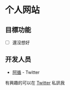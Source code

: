 # 个人网站

## 目標功能
- [ ] 還沒想好

## 开发人员
+ [阿循][1] - Twitter

有興趣的可以在 [Twitter][1] 私訊我

[1]: twitter.com/axun0402
 
